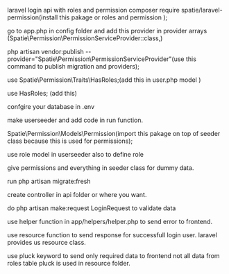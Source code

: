 laravel login api with roles and permission
composer require spatie/laravel-permission(install this pakage or roles and permission );

go to app.php in config folder and add this provider in provider arrays (Spatie\Permission\PermissionServiceProvider::class,)

php artisan vendor:publish --provider="Spatie\Permission\PermissionServiceProvider"(use this command to publish migration and providers);

use Spatie\Permission\Traits\HasRoles;(add this in user.php model )

use HasRoles; (add this)

confgire your database in .env

make userseeder and add code in run function.

Spatie\Permission\Models\Permission(import this pakage on top of seeder class because this is used for permissions);

use role model in userseeder also to define role

give permissions and everything in seeder class for dummy data.

run php artisan migrate:fresh

create controller in api folder or where you want. 

do php artisan make:request LoginRequest to validate data

use helper function in app/helpers/helper.php to send error to frontend.

use resource function to send response for successfull login user. laravel provides us resource class.

use pluck keyword to send only required data to frontend not all data from roles table pluck is used in resource folder.
